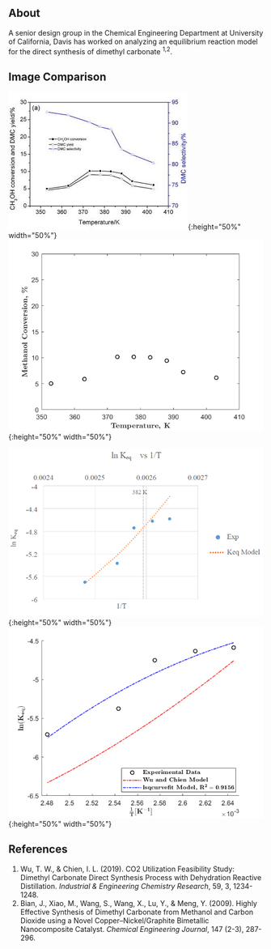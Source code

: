 ## About 
A senior design group in the Chemical Engineering Department at University of California, Davis has worked on analyzing an equilibrium reaction model for the direct synthesis of dimethyl carbonate <sup>1,2</sup>.

## Image Comparison 


![Figure 3a](https://github.com/danyjiang/ech158c/blob/master/Bian%20et%20al%20Figure3a.jpg){:height="50%" width="50%"}
![Figure 3a Reproduced](https://github.com/danyjiang/ech158c/blob/master/Figure%203a%20Reproduced.png){:height="50%" width="50%"}

![Figure S1](https://github.com/danyjiang/ech158c/blob/master/Wu%20and%20Chien%20FigureS1.PNG){:height="50%" width="50%"}
![Figure S1 Reproduced](https://github.com/danyjiang/ech158c/blob/master/Figure%20S1%20Reproduced.png){:height="50%" width="50%"}

## References
1. Wu, T. W., & Chien, I. L. (2019). CO2 Utilization Feasibility Study: Dimethyl Carbonate Direct Synthesis Process with Dehydration Reactive Distillation. *Industrial & Engineering Chemistry Research*, 59, 3, 1234-1248.
2. Bian, J., Xiao, M., Wang, S., Wang, X., Lu, Y., & Meng, Y. (2009). Highly Effective Synthesis of Dimethyl Carbonate from Methanol and Carbon Dioxide using a Novel Copper–Nickel/Graphite Bimetallic Nanocomposite Catalyst. *Chemical Engineering
Journal*, 147 (2-3), 287-296.
